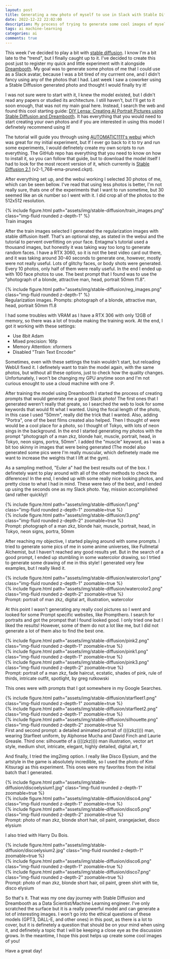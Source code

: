 ```yaml
---
layout: post
title: Generating a new photo of myself to use in Slack with Stable Diffusion and Dreambooth
date: 2022-12-22 22:02:00
description: My process of trying to generate some cool images of myself with Stable Diffusion and Dreambooth to replace my old one in Slack
tags: ai machine-learning
categories: ai
comments: true
---
```

This week I've decided to play a bit with [stable diffusion](https://huggingface.co/spaces/stabilityai/stable-diffusion). I know I'm a bit late to the "trend", but I finally caught up to it. I've decided to create this post just to register my quick and little experiment with it alongside [Dreambooth](https://dreambooth.github.io/). My goal was to generate some photos of me that I could use as a Slack avatar, because I was a bit tired of my currrent one, and I didn't fancy using any of the photos that I had. Last week I saw a coworker using a Stable Diffusion generated photo and thought I would finally try it!

I was not sure were to start with it, I knew the model existed, but I didn't read any papers or studied its architecture. I still haven't, but I'll get to it soon enough, that was not my main goal here. Instead, I search the web and found this cool starting guide: [DIY Lensa: Creating AI Portrait Pictures using Stable Diffusion and Dreambooth](https://www.youtube.com/watch?v=XBn3K1L_TAI). It has everything that you would need to start creating your own photos and if you are interested in using this model I definetely recommend using it!

The tutorial will guide you through using [AUTOMATIC1111's webui](https://github.com/AUTOMATIC1111/stable-diffusion-webui) which was great for my initial experiment, but If I ever go back to it to try and run some experiments, I would definetely create my own scripts to run everything. The GitHub repo has everything that you need to know on how to install it, so you can follow that guide, but to download the model itself I had to look for the most recent version of it, which currently is [Stable Diffusion 2.1](https://huggingface.co/stabilityai/stable-diffusion-2-1/tree/main) (v2-1_768-ema-pruned.ckpt).

After everything set up, and the webui working I selected 30 photos of me, which can be seen bellow. I've read that using less photos is better, I'm not really sure, thats one of the experiments that I want to run sometime, but 30 seemed like an ok number so I went with it. I did crop all of the photos to the 512x512 resolution.

<div>
    <div class="row mt-3">
        <div class="col-sm mt-3 mt-md-0">
            {% include figure.html path="assets/img/stable-diffusion/train_images.png" class="img-fluid rounded z-depth-1" %}
        </div>
    </div>
    <div class="caption">
        Train images
    </div>
</div>

After the train images selected I generated the regularization images with stable diffusion itself. That's an optional step, as stated in the webui and the tutorial to pervent overfitting on your face. 
Entagma's tutorial used a thousand images, but honestly it was taking way too long to generate random faces. I have a RTX 3060, so it is not the best video card out there, and it was taking around 30-40 seconds to generate one, however, mostly were not really useful. Lots of glitchy faces, or body shots were generated. Every 10 photos, only half of them were really useful. In the end I ended up with 100 face photos to use. The best prompt that I found was to use the "photograph of a blonde, attractive man, head, portrait 50mm f1.8".

<div>
    <div class="row mt-3">
        <div class="col-sm mt-3 mt-md-0">
            {% include figure.html path="assets/img/stable-diffusion/reg_images.png" class="img-fluid rounded z-depth-1" %}
        </div>
    </div>
    <div class="caption">
        Regularization images. Prompts: photograph of a blonde, attractive man, head, portrait 50mm f1.8
    </div>
</div>

I had some troubles with VRAM as I have a RTX 306 with only 12GB of memory, so there was a lot of troube making the training work. At the end, I got it working with these settings:

* Use 8bit Adam
* Mixed precision: 16fp
* Memory Attention: xformers
* Disabled "Train Text Encoder"

Sometimes, even with these settings the train wouldn't start, but reloading WebUI fixed it. I definetely want to train the model again, with the same photos, but without all these options, just to check how the quality changes. Unfortunately, I won't be changing my GPU anytime soon and I'm not curious enought to use a cloud machine with one :P. 

After training the model using Dreambooth I started the process of creating prompts that would generate me a good Slack photo! The first ones that I generated weren't really that greate, so I searched the web to look for some keywords that would fit what I wanted. Using the focal length of the photo, in this case I used "50mm", really did the trick that I wanted. Also, adding "Portra", one of the best films created also helped. Then I thought of were would be a cool place for a photo, so I thought of Tokyo, with lots of neon sings in the background. In the end I started generating my photos with the prompt "photograph of a man zkz, blonde hair, muscle, portrait, head, in Tokyo, neon signs, portra, 50mm". I added the "muscle" keyword, as I was a bit too skinny in images that were being generated (The model also generated some pics were I'm really muscular, which definetely made me want to increase the weights that I lift at the gym).

As a sampling method, "Euler a" had the best results out of the box. I definetely want to play around with all of the other methods to check the diferences! In the end, I ended up with some really nice looking photos, and pretty close to what I had in mind. These were two of the best, and I ended up using the seconds one as my Slack photo. Yay, mission accomplished (and rather quickly)!

<div>
    <div class="row mt-3">
        <div class="col-sm mt-3 mt-md-0">
            {% include figure.html path="assets/img/stable-diffusion/1.png" class="img-fluid rounded z-depth-1" zoomable=true %}
        </div>
        <div class="col-sm mt-3 mt-md-0">
            {% include figure.html path="assets/img/stable-diffusion/3.png" class="img-fluid rounded z-depth-2" zoomable=true %}
        </div>
    </div>
    <div class="caption">
        Prompt: photograph of a man zkz, blonde hair, muscle, portrait, head, in Tokyo, neon signs, portra, 50mm
    </div>
</div>

After reaching my objective, I started playing around with some prompts. I tried to generate some pics of me in some anime universes, like Fullmetal Alchemist, but I haven't reached any good results yet. But in the search of a good prompt, I ended up stumbling in some watercolor drawing, so I trtied to generate some drawing of me in this style! I generated very few examples, but I really liked it.

<div>
    <div class="row mt-3">
        <div class="col-sm mt-3 mt-md-0">
            {% include figure.html path="assets/img/stable-diffusion/watercolor1.png" class="img-fluid rounded z-depth-1" zoomable=true %}
        </div>
        <div class="col-sm mt-3 mt-md-0">
            {% include figure.html path="assets/img/stable-diffusion/watercolor2.png" class="img-fluid rounded z-depth-2" zoomable=true %}
        </div>
    </div>
    <div class="caption">
        Prompt: portrait of man zkz, digital art, illustration, watercolor
    </div>
</div>

At this point I wasn't generating any really cool pictures so I went and looked for some Prompt specific websites, like Prompthero. I search for portraits and got the prompst that I found looked good. I only tried one but I liked the results! However, some of them do not a lot like me, but I did not generate a lot of them also to find the best one.

<div>
    <div class="row mt-3">
        <div class="col-sm mt-3 mt-md-0">
            {% include figure.html path="assets/img/stable-diffusion/pink2.png" class="img-fluid rounded z-depth-1" zoomable=true %}
        </div>
        <div class="col-sm mt-3 mt-md-0">
            {% include figure.html path="assets/img/stable-diffusion/pink1.png" class="img-fluid rounded z-depth-1" zoomable=true %}
        </div>
        <div class="col-sm mt-3 mt-md-0">
            {% include figure.html path="assets/img/stable-diffusion/pink3.png" class="img-fluid rounded z-depth-2" zoomable=true %}
        </div>
    </div>
    <div class="caption">
        Prompt: portrait of a man zkz, fade haircut, ecstatic, shades of pink,  rule of thirds, intricate outfit, spotlight, by greg rutkowski
    </div>
</div>

This ones were with prompts that I got somewhere in my Google Searches.

<div>
    <div class="row mt-3">
        <div class="col-sm mt-3 mt-md-0">
            {% include figure.html path="assets/img/stable-diffusion/starfleet1.png" class="img-fluid rounded z-depth-1" zoomable=true %}
        </div>
        <div class="col-sm mt-3 mt-md-0">
            {% include figure.html path="assets/img/stable-diffusion/starfleet2.png" class="img-fluid rounded z-depth-1" zoomable=true %}
        </div>
        <div class="col-sm mt-3 mt-md-0">
            {% include figure.html path="assets/img/stable-diffusion/silhouette.png" class="img-fluid rounded z-depth-2" zoomable=true %}
        </div>
    </div>
    <div class="caption">
        First and second prompt: a detailed animated portrait of ((((zkz)))) man, wearing Starfleet uniform, by Alphonse Mucha and David Finch and Laurie Greasle. Third one: silhouette of a ((((zkz)))) man illustration, vector art style, medium shot, intricate, elegant, highly detailed, digital art, f
    </div>
</div>

And finally, I tried the img2img option. I really like Disco Elysium, and the artstyle in the game is absolutely incredible, so I used the photo of Kim Kitsuragi as this experiment. This ones were my favorites from the initial batch that I generated.

<div>
    <div class="row mt-3">
        <div class="col-sm mt-3 mt-md-0">
            {% include figure.html path="assets/img/stable-diffusion/discoelysium1.jpg" class="img-fluid rounded z-depth-1" zoomable=true %}
        </div>
        <div class="col-sm mt-3 mt-md-0">
            {% include figure.html path="assets/img/stable-diffusion/disco4.png" class="img-fluid rounded z-depth-1" zoomable=true %}
        </div>
        <div class="col-sm mt-3 mt-md-0">
            {% include figure.html path="assets/img/stable-diffusion/disco5.png" class="img-fluid rounded z-depth-2" zoomable=true %}
        </div>
    </div>
    <div class="caption">
        Prompt: photo of man zkz, blonde short hair, oil paint, orangejacket, disco elysium
    </div>
</div>

I also tried with Harry Du Bois.

<div>
    <div class="row mt-3">
        <div class="col-sm mt-3 mt-md-0">
            {% include figure.html path="assets/img/stable-diffusion/discoelysium2.jpg" class="img-fluid rounded z-depth-1" zoomable=true %}
        </div>
        <div class="col-sm mt-3 mt-md-0">
            {% include figure.html path="assets/img/stable-diffusion/disco6.png" class="img-fluid rounded z-depth-1" zoomable=true %}
        </div>
        <div class="col-sm mt-3 mt-md-0">
            {% include figure.html path="assets/img/stable-diffusion/disco7.png" class="img-fluid rounded z-depth-2" zoomable=true %}
        </div>
    </div>
    <div class="caption">
        Prompt: photo of man zkz, blonde short hair, oil paint, green shirt with tie, disco elysium
    </div>
</div>


So that's it. That was my one day journey with Stable Diffusion and Dreambooth as a Data Scientist/Machine Learning engineer. I've only scratched the surface but it is a really powerful model and can generate a lot of interesting images. I won't go into the ethical questions of these models (GPT3, DALL-E, and other ones) in this post, as there is a lot to cover, but it is definetely a question that should be on your mind when using it, and definetely a topic that I will be keeping a close eye as the discussion grows. In the meantime, I hope this post helps up create some cool images of you!

Have a great day!
